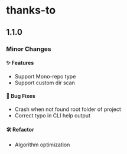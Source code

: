 # thanks-to

## 1.1.0

### Minor Changes

#### ✨ Features
- Support Mono-repo type
- Support custom dir scan

#### 🐛 Bug Fixes
- Crash when not found root folder of project
- Correct typo in CLI help output

#### 🛠 Refactor
- Algorithm optimization

